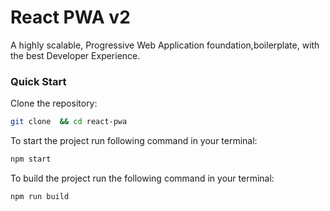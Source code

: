 
# React PWA v2
A highly scalable, Progressive Web Application foundation,boilerplate, with the best Developer Experience.


### Quick Start
Clone the repository:
```bash
git clone  && cd react-pwa 
```


To start the project run following command in your terminal:
```bash
npm start
```

To build the project run the following command in your terminal:
```bash
npm run build
```
